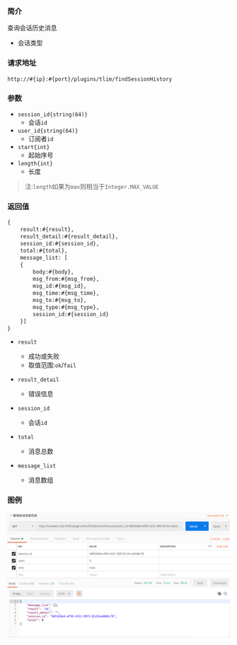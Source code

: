 ### 简介

查询会话历史消息

- 会话类型

### 请求地址
```
http://#{ip}:#{port}/plugins/tlim/findSessionHistory
```

### 参数

- `session_id{string(64)}`
    - 会话`id`
- `user_id{string(64)}`
    - 订阅者`id`
- `start{int}`
    - 起始序号
- `length{int}`
    - 长度
> 注:`length`如果为`max`则相当于`Integer.MAX_VALUE`
### 返回值
```
{
    result:#{result},
    result_detail:#{result_detail},
    session_id:#{session_id},
    total:#{total},
    message_list: [
    {
        body:#{body},
        msg_from:#{msg_from},
        msg_id:#{msg_id},
        msg_time:#{msg_time},
        msg_to:#{msg_to},
        msg_type:#{msg_type},
        session_id:#{session_id}
    }]
}
```

- `result`
    - 成功或失败
    - 取值范围:`ok`/`fail`

- `result_detail`
    - 错误信息

- `session_id`
    - 会话`id`

- `total`
    - 消息总数

- `message_list`
    - 消息数组



### 图例

![Alt text][demo1]

[demo1]:https://github.com/GepengCn/tlim/blob/dev/images/FIND_SESSION_HISTORY.png?raw=true

